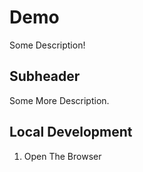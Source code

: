 # Demo

Some Description!

## Subheader

Some More Description.

## Local Development

1. Open The Browser
